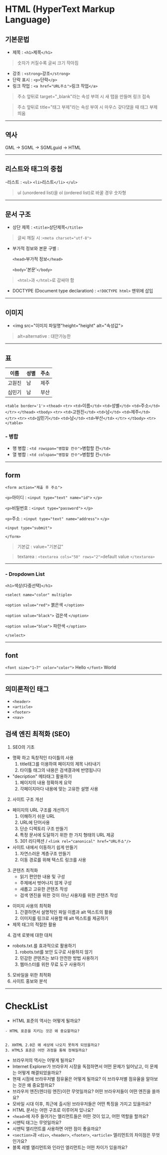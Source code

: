 # HTML (HyperText Markup Language)
## 기본문법
- 제목 : `<h1>`제목`</h1>`
> 숫자가 커질수록 글씨 크기 작아짐
- 강조 : `<strong>`강조`</strong>`
- 단락 표시 : `<p>`단락`</p>`
- 링크 작업 : `<a href="URL주소">`링크 작업`</a>`
> 주소 앞뒤로 target="_blank"라는 속성 부여 시 새 탭을 만들며 링크 접속

> 주소 앞뒤로 title="태그 부제"라는 속성 부여 시 마우스 갖다댔을 때 태그 부제 띄움
---
## 역사 
GML -> SGML -> SGMLguid -> HTML

---
## 리스트와 태그의 중첩
-리스트 : `<ul>` `<li>`리스트`</li>` `</ul>`
> ul (unordered list)을 ol (ordered list)로 바꿀 경우 숫자형
---
## 문서 구조
- 상단 제목 : `<title>`상단제목`</title>`
>글씨 깨질 시 :`<meta charset="utf-8">`
- 부가적 정보와 본문 구별 : 

   `<head>`부가적 정보`</head>`

   `<body>`'본문'`</body>`
> `<html>`과 `</html>`로 감싸야 함

- DOCTYPE (Document type declaration) : `<!DOCTYPE html>` 맨위에 삽입
---
## 이미지
- <img src="이미지 파일명"height="height" alt="속성값">
> alt=alternative : 대안가능한
---
## 표
|이름|성별|주소|
|--|--|--|
|고원진|남|제주|
|심민기|남|부산|
`<table border='1'>`
`<thead>`
`<tr>` 
`<td>`이름`</td>`  `<td>`성별`</td>` `<td>`주소`</td>`
`</tr>`
`</thead>`
`<tbody>`
`<tr>`
`<td>`고원진`</td>` `<td>`남`</td>` `<td>`제주`</td>`
`</tr>`
`<tr>`
`<td>`심민기`</td>` `<td>`남`</td>` `<td>`부산`</td>`
`</tr>`
`</tbody>`
`<tr>`
`</table>`

### - 병합
- 행 병합 : `<td rowspan="병합할 칸수">`병합할 칸`</td>`
- 열 병합 : `<td colspan="병합할 칸수">`병합할 칸`</td>`
---
## form
`<form action="제출 후 주소">`

`<p>`아이디 : `<input type="text" name="id">` `</p>`

`<p>`비밀번호 : `<input type="password">` `</p>`

`<p>`주소 : `<input type="text" name="address">` `</p>`

`<input type="submit">`

`</form>`
> 기본값 : value="기본값"

> textarea : `<textarea cols="50" rows="2">`default value `</textarea>`
---
### - Dropdown List
`<h1>`색상(다중선택)`</h1>`

`<select name="color" multiple>`

`<option value="red">` 붉은색 `</option>`

`<option value="black">` 검은색 `</option>`

`<option value="blue">` 파란색 `</option>`

`</select>`

---
## font
`<font size="1~7" color="color">` Hello `</font>` World

---
## 의미론적인 태그
 - `<header>`
 - `<article>`
 - `<footer>`
 - `<nav>`
 ## 검색 엔진 최적화 (SEO)
1. SEO의 기초
- 명확 하고 독창적인 타이틀의 사용
   1. title태그를 이용하여 페이지의 제목 나타내기
   2. 타이틀 태그의 내용은 검색결과에 반영됩니다
- "decription" 메타태그 활용하기
   1. 페이지의 내용 정확하게 요약
   2. 각페이지마다 내용에 맞는 고유한 설명 사용
2. 사이트 구조 개선
- 페이지의 URL 구조를 개선하기
   1. 이해하기 쉬운 URL
   2. URL에 단어사용
   3. 단순 디렉토리 구조 만들기
   4. 특정 문서에 도달하기 위한 한 가지 형태의 URL 제공
   5. 301 리디렉션 / `<link rel="canonical" href="URL주소"/>`
- 사이트 내에서 이동하기 쉽게 만들기
   1. 자연스러운 계층구조 만들기
   2. 이동 경로를 위해 텍스트 링크를 사용
3. 콘텐츠 최적화
   - 읽기 편안한 내용 및 구성
   - 주제에서 벗어나지 않게 구성
   - 새롭고 고유한 콘텐츠 작성
   - 검색 엔진을 위한 것이 아닌 사용자를 위한 콘텐츠 작성
-  이미지 사용의 최적화
   1. 간결하면서 설명적인 파일 이름과 alt 텍스트의 활용
   2. 이미지를 링크로 사용할 때 alt 텍스트를 제공하기
- 제목 태그의 적절한 활용
4. 검색 로봇에 대한 대처
- robots.txt.를 효과적으로 활용하기
   1. robots.txt를 보안 도구로 사용하지 않기
   2. 민감한 콘텐츠는 보다 안전한 방법 사용하기
   3. 웹마스터를 위한 무료 도구 사용하기
5. 모바일을 위한 최적화
6. 사이트 홍보와 분석
---
# CheckList
* HTML 표준의 역사는 어떻게 될까요?
```
- HTML 표준을 지키는 것은 왜 중요할까요?


2. XHTML 2.0은 왜 세상에 나오지 못하게 되었을까요?
3. HTML5 표준은 어떤 과정을 통해 정해질까요?
```

* 브라우저의 역사는 어떻게 될까요?
* Internet Explorer가 브라우저 시장을 독점하면서 어떤 문제가 일어났고, 이 문제는 어떻게 해결되었을까요?
* 현재 시점에 브라우저별 점유율은 어떻게 될까요? 이 브라우저별 점유율을 알아보는 것은 왜 중요할까요?
* 브라우저 엔진(렌더링 엔진)이란 무엇일까요? 어떤 브라우저들이 어떤 엔진을 쓸까요?
* 모바일 시대 이후, 최근에 출시된 브라우저들은 어떤 특징을 가지고 있을까요?
* HTML 문서는 어떤 구조로 이루어져 있나요?
* `<head>`에 자주 들어가는 엘리먼트들은 어떤 것이 있고, 어떤 역할을 할까요?
* 시맨틱 태그는 무엇일까요?
* 시맨틱 엘리먼트를 사용하면 어떤 점이 좋을까요?
* `<section>`과 `<div>`, `<header>`, `<footer>`, `<article>` 엘리먼트의 차이점은 무엇인가요?
* 블록 레벨 엘리먼트와 인라인 엘리먼트는 어떤 차이가 있을까요?






